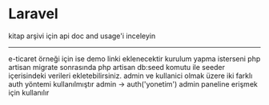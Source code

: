 # Laravel

kitap arşivi için api doc and usage'i inceleyin
*************************************************
e-ticaret örneği için ise demo linki eklenecektir
kurulum yapma isterseni php artisan migrate sonrasında php artisan db:seed komutu ile seeder içerisindeki verileri ekletebilirsiniz.
admin ve kullanici olmak üzere iki farklı auth yöntemi kullanılmıştır
admin -> auth('yonetim') admin paneline erişmek için kullanılır
